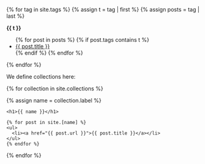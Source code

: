 <!-- Source for the following: https://www.jokecamp.com/blog/listing-jekyll-posts-by-tag/ -->

{% for tag in site.tags %}
  {% assign t = tag | first %}
  {% assign posts = tag | last %}

<b>{{ t }}</b>
<ul>
{% for post in posts %}
  {% if post.tags contains t %}
  <li>
    <a href="{{ post.url | prepend: site.baseurl }}">{{ post.title }}</a>
<!--     <span class="date">{{ post.date | date: "%B %-d, %Y"  }}</span> -->
  </li>
  {% endif %}
{% endfor %}
</ul>
{% endfor %}


We define collections here: 

{% for collection in site.collections %}

  {% assign name = collection.label %}
  
    <h1>{{ name }}</h1>

    {% for post in site.[name] %}
    <ul>
      <li><a href="{{ post.url }}">{{ post.title }}</a></li>
    </ul>
    {% endfor %}

{% endfor %}
